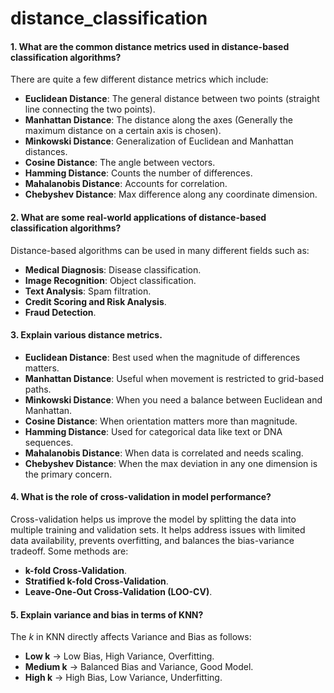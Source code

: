 # distance_classification

#### 1. What are the common distance metrics used in distance-based classification algorithms? 

There are quite a few different distance metrics which include:

- **Euclidean Distance**: The general distance between two points (straight line connecting the two points).
- **Manhattan Distance**: The distance along the axes (Generally the maximum distance on a certain axis is chosen).
- **Minkowski Distance**: Generalization of Euclidean and Manhattan distances.
- **Cosine Distance**: The angle between vectors.
- **Hamming Distance**: Counts the number of differences.
- **Mahalanobis Distance**: Accounts for correlation.
- **Chebyshev Distance**: Max difference along any coordinate dimension.

#### 2. What are some real-world applications of distance-based classification algorithms? 

Distance-based algorithms can be used in many different fields such as:

- **Medical Diagnosis**: Disease classification.
- **Image Recognition**: Object classification.
- **Text Analysis**: Spam filtration.
- **Credit Scoring and Risk Analysis**.
- **Fraud Detection**.

#### 3. Explain various distance metrics. 

- **Euclidean Distance**: Best used when the magnitude of differences matters.
- **Manhattan Distance**: Useful when movement is restricted to grid-based paths.
- **Minkowski Distance**: When you need a balance between Euclidean and Manhattan.
- **Cosine Distance**: When orientation matters more than magnitude.
- **Hamming Distance**: Used for categorical data like text or DNA sequences.
- **Mahalanobis Distance**: When data is correlated and needs scaling.
- **Chebyshev Distance**: When the max deviation in any one dimension is the primary concern.

#### 4. What is the role of cross-validation in model performance? 

Cross-validation helps us improve the model by splitting the data into multiple training and validation sets. It helps address issues with limited data availability, prevents overfitting, and balances the bias-variance tradeoff. Some methods are:

- **k-fold Cross-Validation**.
- **Stratified k-fold Cross-Validation**.
- **Leave-One-Out Cross-Validation (LOO-CV)**.

#### 5. Explain variance and bias in terms of KNN? 

The *k* in KNN directly affects Variance and Bias as follows:

- **Low k** → Low Bias, High Variance, Overfitting.
- **Medium k** → Balanced Bias and Variance, Good Model.
- **High k** → High Bias, Low Variance, Underfitting.
